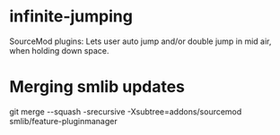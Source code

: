 infinite-jumping
================

SourceMod plugins: Lets user auto jump and/or double jump in mid air, when holding down space.

Merging smlib updates
================
git merge --squash -srecursive -Xsubtree=addons/sourcemod smlib/feature-pluginmanager